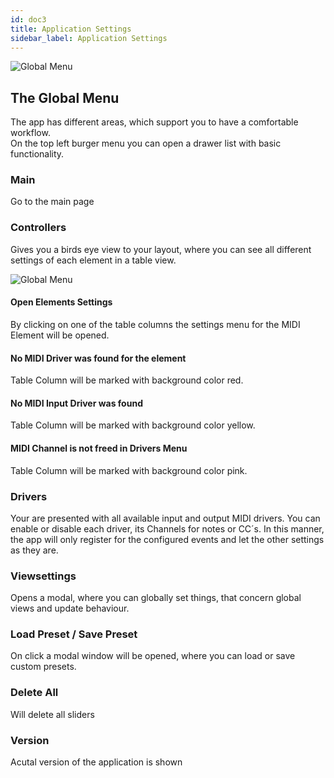 ```yaml
---
id: doc3
title: Application Settings
sidebar_label: Application Settings
---
```


![Global Menu](/midi-bricks-mono/img/global-menu.png)


## The Global Menu
The app has different areas, which support you to have a comfortable workflow.  
On the top left burger menu you can open a drawer list with basic functionality.


### Main
Go to the main page 

### Controllers
Gives you a birds eye view to your layout, where you can see all different settings of each element in a table view.

![Global Menu](/midi-bricks-mono/img/controllers.png)

#### Open Elements Settings
By clicking on one of the table columns the settings menu for the MIDI Element will be opened.

#### No MIDI Driver was found for the element
Table Column will be marked with background color red.

#### No MIDI Input Driver was found 
Table Column will be marked with background color yellow.

#### MIDI Channel is not freed in Drivers Menu
Table Column will be marked with background color pink.


### Drivers
Your are presented with all available input and output MIDI drivers. You can enable or disable each driver, its Channels for notes or CC´s. In this manner, the app will only register for the configured events and let the other settings as they are.

### Viewsettings
Opens a modal, where you can globally set things, that concern global views and update behaviour.

### Load Preset / Save Preset
On click a modal window will be opened, where you can load or save custom presets.

### Delete All 
Will delete all sliders

### Version
Acutal version of the application is shown
